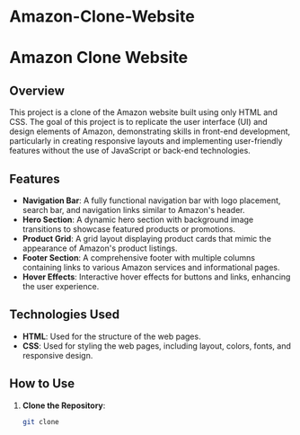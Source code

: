 # Amazon-Clone-Website
# Amazon Clone Website

## Overview

This project is a clone of the Amazon website built using only HTML and CSS. The goal of this project is to replicate the user interface (UI) and design elements of Amazon, demonstrating skills in front-end development, particularly in creating responsive layouts and implementing user-friendly features without the use of JavaScript or back-end technologies.

## Features

- **Navigation Bar**: A fully functional navigation bar with logo placement, search bar, and navigation links similar to Amazon's header.
- **Hero Section**: A dynamic hero section with background image transitions to showcase featured products or promotions.
- **Product Grid**: A grid layout displaying product cards that mimic the appearance of Amazon's product listings.
- **Footer Section**: A comprehensive footer with multiple columns containing links to various Amazon services and informational pages.
- **Hover Effects**: Interactive hover effects for buttons and links, enhancing the user experience.

## Technologies Used

- **HTML**: Used for the structure of the web pages.
- **CSS**: Used for styling the web pages, including layout, colors, fonts, and responsive design.

## How to Use

1. **Clone the Repository**: 
   ```bash
   git clone 
